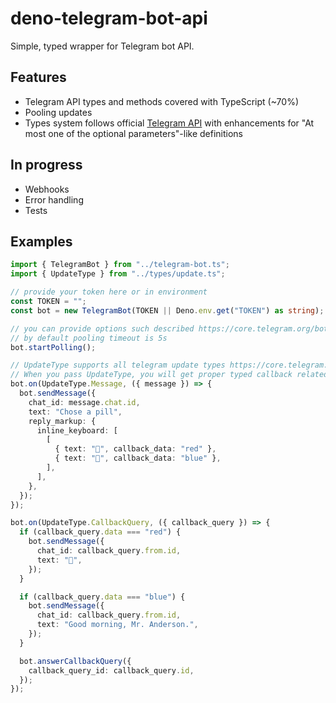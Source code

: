 # deno-telegram-bot-api

Simple, typed wrapper for Telegram bot API. 

## Features
- Telegram API types and methods covered with TypeScript (~70%)
- Pooling updates
- Types system follows official [Telegram API](https://core.telegram.org/bots/api) 
with enhancements for "At most one of the optional parameters"-like definitions

## In progress
- Webhooks
- Error handling
- Tests

## Examples
```ts
import { TelegramBot } from "../telegram-bot.ts";
import { UpdateType } from "../types/update.ts";

// provide your token here or in environment
const TOKEN = "";
const bot = new TelegramBot(TOKEN || Deno.env.get("TOKEN") as string);

// you can provide options such described https://core.telegram.org/bots/api#getupdates
// by default pooling timeout is 5s
bot.startPolling();

// UpdateType supports all telegram update types https://core.telegram.org/bots/api#update
// When you pass UpdateType, you will get proper typed callback related to this particular update type
bot.on(UpdateType.Message, ({ message }) => {
  bot.sendMessage({
    chat_id: message.chat.id,
    text: "Chose a pill",
    reply_markup: {
      inline_keyboard: [
        [
          { text: "🔴", callback_data: "red" },
          { text: "🔵", callback_data: "blue" },
        ],
      ],
    },
  });
});

bot.on(UpdateType.CallbackQuery, ({ callback_query }) => {
  if (callback_query.data === "red") {
    bot.sendMessage({
      chat_id: callback_query.from.id,
      text: "🐰",
    });
  }

  if (callback_query.data === "blue") {
    bot.sendMessage({
      chat_id: callback_query.from.id,
      text: "Good morning, Mr. Anderson.",
    });
  }

  bot.answerCallbackQuery({
    callback_query_id: callback_query.id,
  });
});
```


